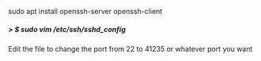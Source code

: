 sudo apt install openssh-server openssh-client

##### > $ sudo vim /etc/ssh/sshd_config
Edit the file to change the port from 22 to 41235 or whatever port you want